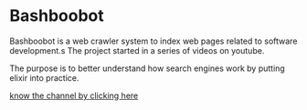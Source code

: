 # Bashboobot

Bashboobot is a web crawler system to index web pages related to software development.s
The project started in a series of videos on youtube.

The purpose is to better understand how search engines work by putting elixir into practice. 


[know the channel by clicking here ](https://www.youtube.com/channel/UCjSFU-9JUt2ATyjomcsRgSQ)